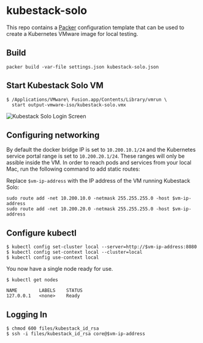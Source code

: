 # kubestack-solo

This repo contains a [Packer](https://www.packer.io) configuration template that can be used to create a Kubernetes VMware image for local testing.

## Build

```
packer build -var-file settings.json kubestack-solo.json
```

## Start Kubestack Solo VM

```
$ /Applications/VMware\ Fusion.app/Contents/Library/vmrun \
  start output-vmware-iso/kubestack-solo.vmx
```

![Kubestack Solo Login Screen](docs/kubestack-solo-fusion.png)

## Configuring networking

By default the docker bridge IP is set to `10.200.10.1/24` and the Kubernetes service portal range is set to `10.200.20.1/24`. These ranges will only be assible inside the VM. In order to reach pods and services from your local Mac, run the following command to add static routes:

Replace `$vm-ip-address` with the IP address of the VM running Kubestack Solo:

```
sudo route add -net 10.200.10.0 -netmask 255.255.255.0 -host $vm-ip-address
sudo route add -net 10.200.20.0 -netmask 255.255.255.0 -host $vm-ip-address
```

## Configure kubectl

```
$ kubectl config set-cluster local --server=http://$vm-ip-address:8080
$ kubectl config set-context local --cluster=local
$ kubectl config use-context local
```

You now have a single node ready for use.

```
$ kubectl get nodes
```
```
NAME        LABELS    STATUS
127.0.0.1   <none>    Ready
```

## Logging In

```
$ chmod 600 files/kubestack_id_rsa
$ ssh -i files/kubestack_id_rsa core@$vm-ip-address
```
